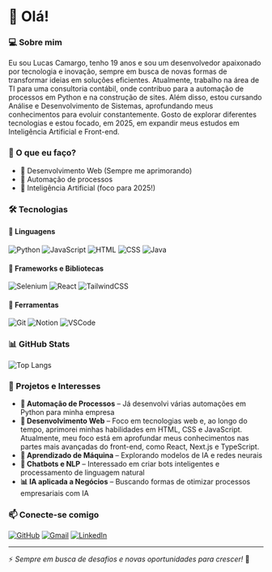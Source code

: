 # 👋 Olá!

### 💻 Sobre mim
Eu sou Lucas Camargo, tenho 19 anos e sou um desenvolvedor apaixonado por tecnologia e inovação, sempre em busca de novas formas de transformar ideias em soluções eficientes. Atualmente, trabalho na área de TI para uma consultoria contábil, onde contribuo para a automação de processos em Python e na construção de sites. Além disso, estou cursando Análise e Desenvolvimento de Sistemas, aprofundando meus conhecimentos para evoluir constantemente. Gosto de explorar diferentes tecnologias e estou focado, em 2025, em expandir meus estudos em Inteligência Artificial e Front-end.

### 🚀 O que eu faço?
- 🔹 Desenvolvimento Web (Sempre me aprimorando)
- 🔹 Automação de processos
- 🔹 Inteligência Artificial (foco para 2025!)

### 🛠️ Tecnologias
#### 📌 Linguagens
![Python](https://img.shields.io/badge/-Python-3776AB?style=flat&logo=python&logoColor=white) 
![JavaScript](https://img.shields.io/badge/-JavaScript-F7DF1E?style=flat&logo=javascript&logoColor=black) 
![HTML](https://img.shields.io/badge/-HTML-E34F26?style=flat&logo=html5&logoColor=white) 
![CSS](https://img.shields.io/badge/-CSS-1572B6?style=flat&logo=css3&logoColor=white) 
![Java](https://img.shields.io/badge/-Java-007396?style=flat&logo=java&logoColor=white)

#### 📌 Frameworks e Bibliotecas
![Selenium](https://img.shields.io/badge/-Selenium-43B02A?style=flat&logo=selenium&logoColor=white) 
![React](https://img.shields.io/badge/-React-61DAFB?style=flat&logo=react&logoColor=black) 
![TailwindCSS](https://img.shields.io/badge/-TailwindCSS-38B2AC?style=flat&logo=tailwind-css&logoColor=white)

#### 📌 Ferramentas
![Git](https://img.shields.io/badge/-Git-F05032?style=flat&logo=git&logoColor=white) 
![Notion](https://img.shields.io/badge/-Notion-000000?style=flat&logo=notion&logoColor=white) 
![VSCode](https://img.shields.io/badge/-VS_Code-007ACC?style=flat&logo=visual-studio-code&logoColor=white)

### 📊 GitHub Stats
![Top Langs](https://github-readme-stats.vercel.app/api/top-langs/?username=Lucascam4rgo&layout=compact&theme=tokyonight)

### 🌱 Projetos e Interesses
- **🤖 Automação de Processos** – Já desenvolvi várias automações em Python para minha empresa
- **🎯 Desenvolvimento Web** –  Foco em tecnologias web e, ao longo do tempo, aprimorei minhas habilidades em HTML, CSS e JavaScript. Atualmente, meu foco está em aprofundar meus conhecimentos nas partes mais avançadas do front-end, como React, Next.js e TypeScript.
- **🧠 Aprendizado de Máquina** – Explorando modelos de IA e redes neurais
- **🤖 Chatbots e NLP** – Interessado em criar bots inteligentes e processamento de linguagem natural
- **📊 IA aplicada a Negócios** – Buscando formas de otimizar processos empresariais com IA

### 📫 Conecte-se comigo
[![GitHub](https://img.shields.io/badge/GitHub-181717?style=flat&logo=github&logoColor=white)](https://github.com/Lucascam4rgo)
[![Gmail](https://img.shields.io/badge/Gmail-D14836?style=flat&logo=gmail&logoColor=white)](mailto:lucascamargo005@gmail.com)
[![LinkedIn](https://img.shields.io/badge/LinkedIn-0077B5?style=flat&logo=linkedin&logoColor=white)](https://linkedin.com/in/lcs-camargo)

---
⚡ *Sempre em busca de desafios e novas oportunidades para crescer!* 🚀
